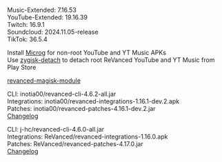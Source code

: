 Music-Extended: 7.16.53  
YouTube-Extended: 19.16.39  
Twitch: 16.9.1  
Soundcloud: 2024.11.05-release                     
TikTok: 36.5.4  

Install [Microg](https://github.com/ReVanced/GmsCore/releases) for non-root YouTube and YT Music APKs  
Use [zygisk-detach](https://github.com/j-hc/zygisk-detach) to detach root ReVanced YouTube and YT Music from Play Store  

[revanced-magisk-module](https://github.com/j-hc/revanced-magisk-module)
  
CLI: inotia00/revanced-cli-4.6.2-all.jar  
Integrations: inotia00/revanced-integrations-1.16.1-dev.2.apk  
Patches: inotia00/revanced-patches-4.16.1-dev.2.jar  
[Changelog](https://github.com/inotia00/revanced-patches/releases/tag/v4.16.1-dev.2)

CLI: j-hc/revanced-cli-4.6.0-all.jar  
Integrations: ReVanced/revanced-integrations-1.16.0.apk  
Patches: ReVanced/revanced-patches-4.17.0.jar  
[Changelog](https://github.com/ReVanced/revanced-patches/releases/tag/v4.17.0)  
